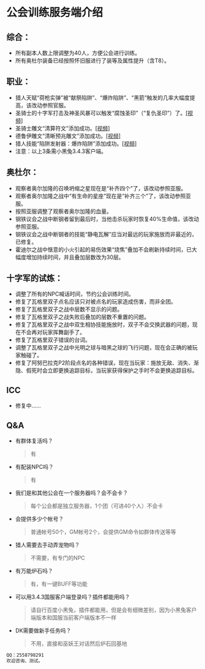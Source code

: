 # 公会训练服务端介绍
## 综合：
- 所有副本人数上限调整为40人，方便公会进行训练。
- 所有奥杜尔装备已经按照怀旧服进行了装等及属性提升（含T8）。
 
## 职业：
- 猎人天赋“荷枪实弹”被“献祭陷阱”、“爆炸陷阱”、“黑箭”触发的几率大幅度提高，该改动参照官服。
- 圣骑士的十字军打击及神圣风暴可以触发“腐蚀圣印”（“复仇圣印”）了。<a href="https://www.bilibili.com/video/BV1TueZeXEif/?spm_id_from=333.999.0.0" target="_blank">[视频]</a>
- 圣骑士雕文“清算符文”添加成功。<a href="https://www.bilibili.com/video/BV1TueZeXEif/?spm_id_from=333.999.0.0" target="_blank">[视频]</a>
- 德鲁伊雕文“清晰预兆雕文”添加成功。<a href="https://www.bilibili.com/video/BV17s8be5EKJ/?spm_id_from=333.999.0.0" target="_blank">[视频]</a>
- 猎人技能“陷阱发射器：爆炸陷阱”添加成功。<a href="https://www.bilibili.com/video/BV1Lz8cecEAx/?spm_id_from=333.999.0.0" target="_blank">[视频]</a>
- 注意：以上3条需小黑兔3.4.3客户端。
  
## 奥杜尔：
- 观察者奥尔加隆的召唤坍缩之星现在是“补齐四个”了，该改动参照亚服。
- 观察者奥尔加隆之战中“有生命的星座”现在是“补齐三个”了，该改动参照亚服。
- 按照亚服调整了观察者奥尔加隆的血量。
- 钢铁议会之战中断钢者留到最后时，当他击杀玩家时恢复40%生命值，该改动参照亚服。
- 钢铁议会之战中断钢者的技能“静电瓦解”应当对最远的玩家施放而非最近的，已修复。
- 霍迪尔之战中惬意的小火引起的易伤效果“烧焦”叠加不会刷新持续时间，已大幅度增加持续时间，并且叠加层数改为30层。
  
## 十字军的试炼：
- 调整了所有的NPC喊话时间，节约公会训练时间。
- 修复了瓦格里双子点名应该只对被点名的玩家造成伤害，而非全团。
- 修复了瓦格里双子之战中层数不显示的问题。
- 修复了瓦格里双子之战失败后叠加的层数不重置的问题。
- 修复了瓦格里双子之战中双生相协技能施放时，双子不会交换武器的问题，现在不会再对玩家挥舞副手了。
- 修复了瓦格里双子错误的台词。
- 调整了瓦格里双子之战中光明之球与暗黑之球的飞行问题，现在会正确的被玩家触碰了。
- 修复了阿努巴拉克P2阶段点名的各种错误，现在当玩家：施放无敌、消失、渐隐、假死时会立即更换追踪目标，当玩家获得保护之手时不会更换追踪目标。

## ICC
- 修复中……

## Q&A  
- 有群体复活吗？  
  > 有
- 有配装NPC吗？
  > 有
- 我们是和其他公会在一个服务器吗？会不会卡？
  > 每个公会都是独立服务器，1个团（可进40个人）不会卡
- 会提供多少个帐号？
  > 普通帐号50个，GM帐号2个，会提供GM命令如群体传送等等
- 猎人需要去手动弄宠物吗？
  > 不需要，有专门的NPC
- 有万能炉石吗？
  > 有，有一键BUFF等功能
- 可以用3.4.3国服客户端登录吗？插件都能用吗？
  > 请自行百度小黑兔，插件都能用，但是会有细微差别，因为小黑兔客户端版本和国服当前客户端版本不一样
- DK需要做新手任务吗？
  > 不用，直接和巫妖王对话然后炉石回基地


```markdown
QQ：2558798291
欢迎咨询、测试。
```
